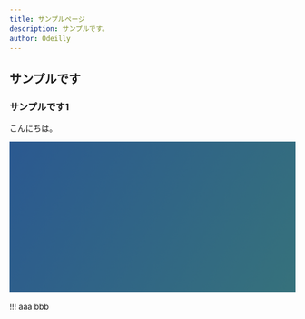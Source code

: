 ```yaml
---
title: サンプルページ
description: サンプルです。
author: Odeilly
---
```


## サンプルです

### サンプルです1

こんにちは。

![sample](images/sample1.png)

!!!
    aaa
    bbb
